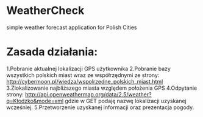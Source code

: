 # WeatherCheck
simple weather forecast application for Polish Cities

# Zasada działania:

1.Pobranie aktualnej lokalizacji GPS użytkownika
2.Pobranie bazy wszystkich polskich miast wraz ze współrzędnymi ze strony:
    http://cybermoon.pl/wiedza/wspolrzedne_polskich_miast.html
3.Zlokalizowanie najbliższego miasta względem położenia GPS
4.Odpytanie strony:  http://api.openweathermap.org/data/2.5/weather?q=Kłodzko&mode=xml gdzie w GET podaję nazwę 
  lokalizacji uzyskanej wcześniej.
5.Przetworzenie uzyskanej informacji oraz prezentacja pogody.
